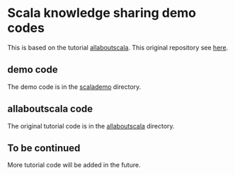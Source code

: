 # Scala knowledge sharing demo codes

This is based on the tutorial [allaboutscala](www.allaboutscala.com). This original repository see [here](https://github.com/nadimbahadoor/allaboutscala).

## demo code
The demo code is in the [scalademo](https://github.com/ashlee3209/allaboutscala/tree/master/source-code/allaboutscala/src/main/scala/scalademo) directory.

## allaboutscala code
The original tutorial code is in the [allaboutscala](https://github.com/ashlee3209/allaboutscala/tree/master/source-code/allaboutscala/src/main/scala/com/allaboutscala/chapter) directory.

## To be continued
More tutorial code will be added in the future.